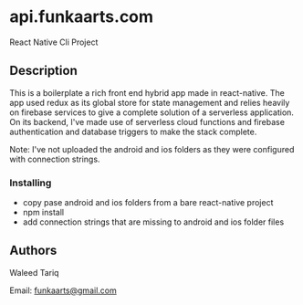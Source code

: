 # api.funkaarts.com

React Native Cli Project

## Description

This is a boilerplate a rich front end hybrid app made in react-native. The app used redux as its global store for state management and relies heavily on firebase services to give a complete solution of a serverless application.
On its backend, I've made use of serverless cloud functions and firebase authentication and database triggers to make the stack complete. 

Note: I've not uploaded the android and ios folders as they were configured with connection strings. 

### Installing

* copy pase android and ios folders from a bare react-native project
* npm install
* add connection strings that are missing to android and ios folder files

## Authors

Waleed Tariq

Email: funkaarts@gmail.com